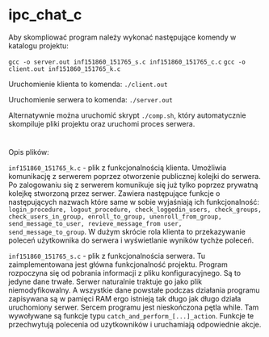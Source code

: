 
# ipc_chat_c

  

Aby skompliować program należy wykonać następujące komendy w katalogu projektu:

`gcc -o server.out inf151860_151765_s.c inf151860_151765_c.c`
`gcc -o client.out inf151860_151765_k.c`

Uruchomienie klienta to komenda: `./client.out`

Uruchomienie serwera to komenda: `./server.out`

  

Alternatywnie można uruchomić skrypt `./comp.sh`, który automatycznie skompiluje pliki projektu oraz uruchomi proces serwera.
#

Opis plików:

`inf151860_151765_k.c` - plik z funkcjonalnością klienta. Umożliwia komunikację z serwerem poprzez otworzenie publicznej kolejki do serwera. Po zalogowaniu się z serwerem komunikuje się już tylko poprzez prywatną kolejkę stworzoną przez serwer. Zawiera następujące funkcje o następujących nazwach które same w sobie wyjaśniają ich funkcjonalność: `login_procedure, logout_procedure, check_loggedin_users, check_groups, check_users_in_group, enroll_to_group, unenroll_from_group, send_message_to_user, revieve_message_from user, send_message_to_group`. W dużym skrócie rola klienta to przekazywanie poleceń użytkownika do serwera i wyświetlanie wyników tychże poleceń.

  

`inf151860_151765_s.c` - plik z funkcjonalnościa serwera. Tu zaimplementowana jest główna funkcjonalność projektu. Program rozpoczyna się od pobrania informacji z pliku konfiguracyjnego. Są to jedyne dane trwałe. Serwer naturalnie traktuje go jako plik niemodyfikowalny. A wszystkie dane powstałe podczas działania programu zapisywana są w pamięci RAM ergo istnieją tak długo jak długo działa uruchomiony serwer. Sercem programu jest nieskończona pętla while. Tam wywoływane są funkcje typu `catch_and_perform_[...]_action`. Funkcje te przechwytują polecenia od uzytkowników i uruchamiają odpowiednie akcje.
#